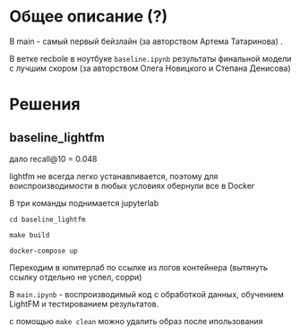 # Общее описание (?)

В main - самый первый бейзлайн (за авторством Артема Татаринова) . 

В ветке recbole в ноутбуке `baseline.ipynb` результаты финальной модели с лучшим скором (за авторством Олега Новицкого и Степана Денисова)

# Решения

## baseline_lightfm

дало recall@10 = 0.048

lightfm не всегда легко устанавливается, поэтому для воиспроизводимости в любых условиях обернули все в Docker

В три команды поднимается jupyterlab


`cd baseline_lightfm`

`make build`

`docker-compose up`

Переходим в юпитерлаб по ссылке из логов контейнера (вытянуть ссылку отдельно не успел, сорри)

В `main.ipynb` - воспроизводимый код с обработкой данных, обучением LightFM и тестированием результатов. 

с помощью `make clean` можно удалить образ после ипользования
